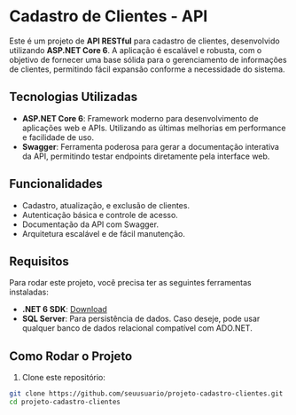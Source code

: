 # Cadastro de Clientes - API

Este é um projeto de **API RESTful** para cadastro de clientes, desenvolvido utilizando **ASP.NET Core 6**. A aplicação é escalável e robusta, com o objetivo de fornecer uma base sólida para o gerenciamento de informações de clientes, permitindo fácil expansão conforme a necessidade do sistema.

## Tecnologias Utilizadas

- **ASP.NET Core 6**: Framework moderno para desenvolvimento de aplicações web e APIs. Utilizando as últimas melhorias em performance e facilidade de uso.
- **Swagger**: Ferramenta poderosa para gerar a documentação interativa da API, permitindo testar endpoints diretamente pela interface web.

## Funcionalidades

- Cadastro, atualização, e exclusão de clientes.
- Autenticação básica e controle de acesso.
- Documentação da API com Swagger.
- Arquitetura escalável e de fácil manutenção.

## Requisitos

Para rodar este projeto, você precisa ter as seguintes ferramentas instaladas:

- **.NET 6 SDK**: [Download](https://dotnet.microsoft.com/download/dotnet/6.0)
- **SQL Server**: Para persistência de dados. Caso deseje, pode usar qualquer banco de dados relacional compatível com ADO.NET.

## Como Rodar o Projeto

1. Clone este repositório:

```bash
git clone https://github.com/seuusuario/projeto-cadastro-clientes.git
cd projeto-cadastro-clientes
```
